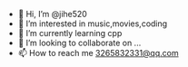 - 👋 Hi, I’m @jihe520
- 👀 I’m interested in music,movies,coding
- 🌱 I’m currently learning cpp
- 💞️ I’m looking to collaborate on ...
- 📫 How to reach me 3265832331@qq.com

<!---
jihe520/jihe520 is a ✨ special ✨ repository because its `README.md` (this file) appears on your GitHub profile.
You can click the Preview link to take a look at your changes.
--->

